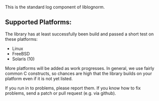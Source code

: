 This is the standard log component of liblognorm.

Supported Platforms:
--------------------
The library has at least successfully been build and
passed a short test on these platforms:

* Linux
* FreeBSD
* Solaris (10)

More platforms will be added as work progresses. In general,
we use fairly common C constructs, so chances are high that
the library builds on your platform even if it is not yet
listed.

If you run in to problems, please report them. If you know
how to fix problems, send a patch or pull request (e.g. via
github).
